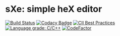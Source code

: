 sXe: simple heX editor
======================

[![Build Status](https://travis-ci.com/Jorengarenar/sXe.svg?branch=master)](https://travis-ci.com/Jorengarenar/sXe)
[![Codacy Badge](https://app.codacy.com/project/badge/Grade/16282bcfff234db6b499436128e32684)](https://www.codacy.com/gh/Jorengarenar/sXe/dashboard?utm_source=github.com&amp;utm_medium=referral&amp;utm_content=Jorengarenar/sXe&amp;utm_campaign=Badge_Grade)
[![CII Best Practices](https://bestpractices.coreinfrastructure.org/projects/4399/badge)](https://bestpractices.coreinfrastructure.org/projects/4399)
[![Language grade: C/C++](https://img.shields.io/lgtm/grade/cpp/g/Jorengarenar/sXe.svg?logo=lgtm&logoWidth=18)](https://lgtm.com/projects/g/Jorengarenar/sXe/context:cpp)
[![CodeFactor](https://www.codefactor.io/repository/github/jorengarenar/sXe/badge)](https://www.codefactor.io/repository/github/jorengarenar/sXe)
